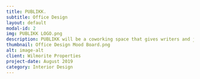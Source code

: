 ```yaml
---
title: PUBLIKK.
subtitle: Office Design
layout: default
modal-id: 2
img: PUBLIKK LOGO.png
description: PUBLIKK will be a coworking space that gives writers and journalists the freedom to express themselves. Located at Eastview Mall in Victor, NY, the coworking space will be 20,000 square feet. Inspired by the idea of changing time, PUBLIKK will  use light, color, and depth, to attract a sense of vibrancy and creativity that the community of Rochester represents. This office space will feature a high-spirited atmosphere and a mid-century modern theme that visually balances and creates a flexible and dynamic flow through the layout of the space. With amenities like an editing lab, library, and writing studios, writers and journalists of any age will be able to create and collaborate.
thumbnail: Office Design Mood Board.png
alt: image-alt
client: Wilmorite Properties
project-date: August 2019
category: Interior Design
---
```

